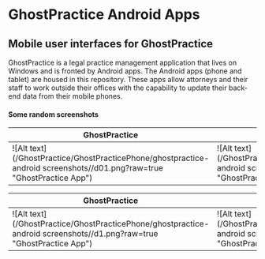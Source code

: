 # GhostPractice Android Apps
## Mobile user interfaces for GhostPractice

GhostPractice is a legal practice management application that lives on Windows and is fronted by Android apps. The Android apps (phone and tablet) are housed in this repository. These apps allow attorneys and their staff to work outside their offices with the capability to update their back-end data from their mobile phones.

#### Some random screenshots

GhostPractice | GhostPractice
------------ | -------------
![Alt text](/GhostPractice/GhostPracticePhone/ghostpractice-android screenshots//d01.png?raw=true "GhostPractice App") | ![Alt text](/GhostPractice/GhostPracticePhone/ghostpractice-android screenshots/d95.png?raw=true "GhostPractice App")

GhostPractice | GhostPractice
------------ | -------------
![Alt text](/GhostPractice/GhostPracticePhone/ghostpractice-android screenshots//d1.png?raw=true "GhostPractice App") | ![Alt text](/GhostPractice/GhostPracticePhone/ghostpractice-android screenshots/d2.png?raw=true "GhostPractice App")


